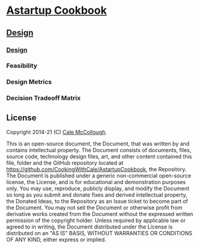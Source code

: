 # [Astartup Cookbook](../)

## [Design](./)

### [Design](./)

### Feasibility

### Design Metrics

### Decision Tradeoff Matrix


## License

Copyright 2014-21 (C) [Cale McCollough](https://cookingwithcale.org).

This is an open-source document, the Document, that was written by and contains intellectual property. The Document consists of documents, files, source code, technology design files, art, and other content contained this file, folder and the GitHub repository located at <https://github.com/CookingWithCale/AstartupCookbook>, the Repository. The Document is published under a generic non-commercial open-source license, the License, and is for educational and demonstration purposes only. You may use, reproduce, publicly display, and modify the Document so long as you submit and donate fixes and derived intellectual property, the Donated Ideas, to the Repository as an Issue ticket to become part of the Document. You may not sell the Document or otherwise profit from derivative works created from the Document without the expressed written permission of the copyright holder. Unless required by applicable law or agreed to in writing, the Document distributed under the License is distributed on an "AS IS" BASIS, WITHOUT WARRANTIES OR CONDITIONS OF ANY KIND, either express or implied.
